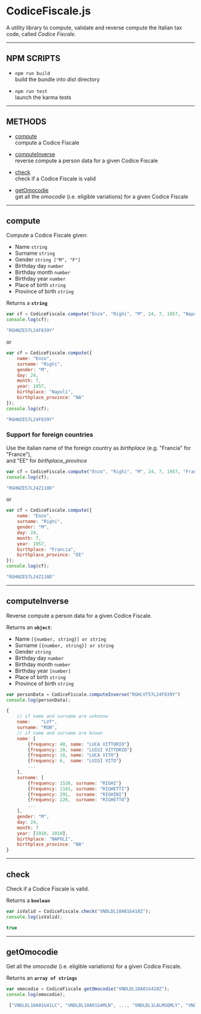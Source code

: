 # CodiceFiscale.js
A utility library to compute, validate and reverse compute the Italian tax code, called *Codice Fiscale*.

------------------
## NPM SCRIPTS
- `npm run build`  
build the bundle into *dist* directory

- `npm run test`  
launch the karma tests

----------
## METHODS
- [compute](#compute)  
compute a Codice Fiscale

- [computeInverse](#computeinverse)  
reverse compute a person data for a given Codice Fiscale

- [check](#check)  
check if a Codice Fiscale is valid

- [getOmocodie](#getomocodie)  
get all the *omocodie* (i.e. eligible variations) for a given Codice Fiscale

----------
## compute
Compute a Codice Fiscale given:
 - Name `string`
 - Surname `string`
 - Gender `string ["M", "F"]`
 - Birthday day `number`
 - Birthday month `number`
 - Birthday year `number`
 - Place of birth `string`
 - Province of birth `string`

 Returns a **`string`**
```js
var cf = CodiceFiscale.compute("Enzo", "Righi", "M", 24, 7, 1957, "Napoli", "NA");
console.log(cf);

"RGHNZE57L24F839Y"
```
or
```js
var cf = CodiceFiscale.compute({
    name: "Enzo",
    surname: "Righi",
    gender: "M",
    day: 24,
    month: 7,
    year: 1957,
    birthplace: "Napoli", 
    birthplace_province: "NA"
});
console.log(cf);

"RGHNZE57L24F839Y"
```
### Support for foreign countries
Use the italian name of the foreign country as *birthplace* (e.g. "Francia" for "France"),  
and "EE" for *birthplace_province*
```js
var cf = CodiceFiscale.compute("Enzo", "Righi", "M", 24, 7, 1957, "Francia", "EE");
console.log(cf);

"RGHNZE57L24Z110D"
```
or
```js
var cf = CodiceFiscale.compute({
    name: "Enzo",
    surname: "Righi",
    gender: "M",
    day: 24,
    month: 7,
    year: 1957,
    birthplace: "Francia", 
    birthplace_province: "EE"
});
console.log(cf);

"RGHNZE57L24Z110D"
```
-----------------
## computeInverse
Reverse compute a person data for a given Codice Fiscale.

Returns an **`object`**:
 - Name `[{number, string}] or string`
 - Surname `[{number, string}] or string`
 - Gender `string`
 - Birthday day `number`
 - Birthday month `number`
 - Birthday year `[number]`
 - Place of birth `string`
 - Province of birth `string`

```js
var personData = CodiceFiscale.computeInverse("RGHLVT57L24F839Y")
console.log(personData);

{
    // if name and surname are unknonw
    name:    "LVT",
    surname: "RGN",
    // if name and surname are known
    name: [
        {frequency: 40, name: "LUCA VITTORIO"}
        {frequency: 20, name: "LUIGI VITTORIO"}
        {frequency: 18, name: "LUCA VITO"}
        {frequency: 6,  name: "LUIGI VITO"}
        ...
    ],
    surname: [
        {frequency: 1536, surname: "RIGHI"}
        {frequency: 1141, surname: "RIGHETTI"}
        {frequency: 291,  surname: "RIGHINI"}
        {frequency: 226,  surname: "RIGHETTO"}
        ...
    ],
    gender: "M",
    day: 24,
    month: 7
    year: [1910, 2010],
    birthplace: "NAPOLI",
    birthplace_province: "NA"
}
```
--------
## check
Check if a Codice Fiscale is valid.

Returns a **`boolean`**

```js
var isValid = CodiceFiscale.check("VNDLDL10A01G410Z");
console.log(isValid);

true
```
----------
## getOmocodie
Get all the *omocodie* (i.e. eligible variations) for a given Codice Fiscale.

Returns an **`array of strings`**
```js
var omocodie = CodiceFiscale.getOmocodie("VNDLDL10A01G410Z");
console.log(omocodie);

 ["VNDLDL10A01G41LC", "VNDLDL10A01G4MLN", ..., "VNDLDL1LALMGQMLY", "VNDLDLMLALMGQMLQ"]
```
